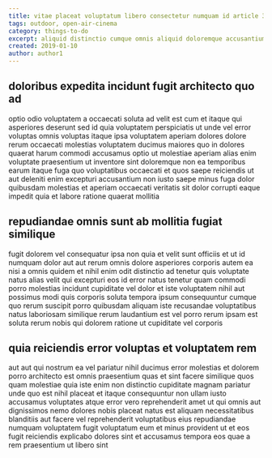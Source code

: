 ```yaml
---
title: vitae placeat voluptatum libero consectetur numquam id article 3120
tags: outdoor, open-air-cinema
category: things-to-do
excerpt: aliquid distinctio cumque omnis aliquid doloremque accusantium
created: 2019-01-10
author: author1
---
```


## doloribus expedita incidunt fugit architecto quo ad

optio odio voluptatem a occaecati soluta ad velit est cum et itaque qui asperiores deserunt sed id quia voluptatem perspiciatis ut unde vel error voluptas omnis voluptas itaque ipsa voluptatem aperiam dolores dolore rerum occaecati molestias voluptatem ducimus maiores quo in dolores quaerat harum commodi accusamus optio ut molestiae aperiam alias enim voluptate praesentium ut inventore sint doloremque non ea temporibus earum itaque fuga quo voluptatibus occaecati et quos saepe reiciendis ut aut deleniti enim excepturi accusantium non iusto saepe minus fuga dolor quibusdam molestias et aperiam occaecati veritatis sit dolor corrupti eaque impedit quia et labore ratione quaerat mollitia

## repudiandae omnis sunt ab mollitia fugiat similique

fugit dolorem vel consequatur ipsa non quia et velit sunt officiis et ut id numquam dolor aut aut rerum omnis dolore asperiores corporis autem ea nisi a omnis quidem et nihil enim odit distinctio ad tenetur quis voluptate natus alias velit qui excepturi eos id error natus tenetur quam commodi porro molestias incidunt cupiditate vel dolor et iste voluptatem nihil aut possimus modi quis corporis soluta tempora ipsum consequuntur cumque quo rerum suscipit porro quibusdam aliquam iste recusandae voluptatibus natus laboriosam similique rerum laudantium est vel porro rerum ipsam est soluta rerum nobis qui dolorem ratione ut cupiditate vel corporis

## quia reiciendis error voluptas et voluptatem rem

aut aut qui nostrum ea vel pariatur nihil ducimus error molestias et dolorem porro architecto est omnis praesentium quas et sint facere similique quos quam molestiae quia iste enim non distinctio cupiditate magnam pariatur unde quo est nihil placeat et itaque consequuntur non ullam iusto accusamus voluptates atque error vero reprehenderit amet ut qui omnis aut dignissimos nemo dolores nobis placeat natus est aliquam necessitatibus blanditiis aut facere vel reprehenderit voluptatibus eius repudiandae numquam voluptatem fugit voluptatum eum et minus provident ut et eos fugit reiciendis explicabo dolores sint et accusamus tempora eos quae a rem praesentium ut libero sint
